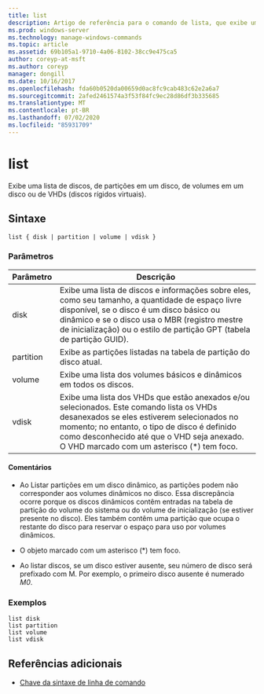```yaml
---
title: list
description: Artigo de referência para o comando de lista, que exibe uma lista de discos, de partições em um disco, de volumes em um disco ou de VHDs (discos rígidos virtuais).
ms.prod: windows-server
ms.technology: manage-windows-commands
ms.topic: article
ms.assetid: 69b105a1-9710-4a06-8102-38cc9e475ca5
author: coreyp-at-msft
ms.author: coreyp
manager: dongill
ms.date: 10/16/2017
ms.openlocfilehash: fda60b0520da00659d0ac8fc9cab483c62e2a6a7
ms.sourcegitcommit: 2afed2461574a3f53f84fc9ec28d86df3b335685
ms.translationtype: MT
ms.contentlocale: pt-BR
ms.lasthandoff: 07/02/2020
ms.locfileid: "85931709"
---
```

# <a name="list"></a>list

Exibe uma lista de discos, de partições em um disco, de volumes em um disco ou de VHDs (discos rígidos virtuais).

## <a name="syntax"></a>Sintaxe

```
list { disk | partition | volume | vdisk }
```

### <a name="parameters"></a>Parâmetros

| Parâmetro | Descrição |
| --------- | ----------- |
| disk | Exibe uma lista de discos e informações sobre eles, como seu tamanho, a quantidade de espaço livre disponível, se o disco é um disco básico ou dinâmico e se o disco usa o MBR (registro mestre de inicialização) ou o estilo de partição GPT (tabela de partição GUID). |
| partition | Exibe as partições listadas na tabela de partição do disco atual. |
| volume | Exibe uma lista dos volumes básicos e dinâmicos em todos os discos. |
| vdisk | Exibe uma lista dos VHDs que estão anexados e/ou selecionados. Este comando lista os VHDs desanexados se eles estiverem selecionados no momento; no entanto, o tipo de disco é definido como desconhecido até que o VHD seja anexado. O VHD marcado com um asterisco (*) tem foco. |

#### <a name="remarks"></a>Comentários

- Ao Listar partições em um disco dinâmico, as partições podem não corresponder aos volumes dinâmicos no disco. Essa discrepância ocorre porque os discos dinâmicos contêm entradas na tabela de partição do volume do sistema ou do volume de inicialização (se estiver presente no disco). Eles também contêm uma partição que ocupa o restante do disco para reservar o espaço para uso por volumes dinâmicos.

- O objeto marcado com um asterisco (*) tem foco.

- Ao listar discos, se um disco estiver ausente, seu número de disco será prefixado com M. Por exemplo, o primeiro disco ausente é numerado *M0*.

### <a name="examples"></a>Exemplos

```
list disk
list partition
list volume
list vdisk
```

## <a name="additional-references"></a>Referências adicionais

- [Chave da sintaxe de linha de comando](command-line-syntax-key.md)
